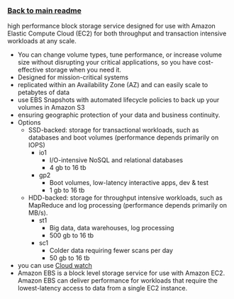 ### [Back to main readme](Readme.md)

high performance block storage service designed for use with Amazon Elastic Compute Cloud (EC2) for both throughput and transaction intensive workloads at any scale.

- You can change volume types, tune performance, or increase volume size without disrupting your critical applications, so you have cost-effective storage when you need it.
- Designed for mission-critical systems
- replicated within an Availability Zone (AZ) and can easily scale to petabytes of data
- use EBS Snapshots with automated lifecycle policies to back up your volumes in Amazon S3
- ensuring geographic protection of your data and business continuity.
- Options
	- SSD-backed: storage for transactional workloads, such as databases and boot volumes (performance depends primarily on IOPS)
		- io1
			- I/O-intensive NoSQL and relational databases
			- 4 gb to 16 tb
		- gp2
			- Boot volumes, low-latency interactive apps, dev & test
			- 1 gb to 16 tb
	- HDD-backed: storage for throughput intensive workloads, such as MapReduce and log processing (performance depends primarily on MB/s).
		- st1
			- Big data, data warehouses, log processing
			- 500 gb to 16 tb
		- sc1
			- Colder data requiring fewer scans per day
			- 50 gb to 16 tb
- you can use [Cloud watch](Cloudwatch.md)
- Amazon EBS is a block level storage service for use with Amazon EC2. Amazon EBS can deliver performance for workloads that require the lowest-latency access to data from a single EC2 instance.